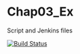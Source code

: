 # Chap03_Ex
Script and Jenkins files

[![Build Status](http://ec2-43-204-103-198.ap-south-1.compute.amazonaws.com:8080/buildStatus/icon?job=Chap03)](http://ec2-43-204-103-198.ap-south-1.compute.amazonaws.com:8080/job/Chap03/)

